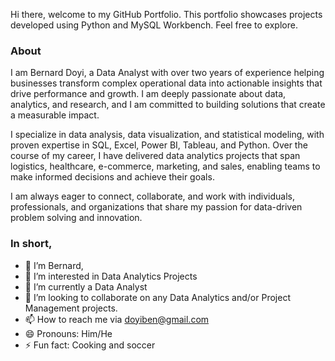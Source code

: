 Hi there, welcome to my GitHub Portfolio. This portfolio showcases projects developed using Python and MySQL Workbench. Feel free to explore.

### About
I am Bernard Doyi, a Data Analyst with over two years of experience helping businesses transform complex operational data into actionable insights that drive performance and growth. 
I am deeply passionate about data, analytics, and research, and I am committed to building solutions that create a measurable impact.

I specialize in data analysis, data visualization, and statistical modeling, with proven expertise in SQL, Excel, Power BI, Tableau, and Python. Over the course of my career, I have delivered data analytics projects that span logistics, healthcare, e-commerce, marketing, and sales, enabling teams to make informed decisions and achieve their goals.

I am always eager to connect, collaborate, and work with individuals, professionals, and organizations that share my passion for data-driven problem solving and innovation.

### In short,
- 👋 I’m Bernard, 
- 👀 I’m interested in Data Analytics Projects
- 🌱 I’m currently a Data Analyst
- 💞️ I’m looking to collaborate on any Data Analytics and/or Project Management projects. 
- 📫 How to reach me via doyiben@gmail.com
- 😄 Pronouns: Him/He
- ⚡ Fun fact: Cooking and soccer

<!---
Top-BenBen/Top-BenBen is a ✨ special ✨ repository because its `README.md` (this file) appears on your GitHub profile.
You can click the Preview link to take a look at your changes.
--->
